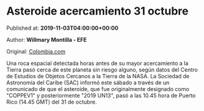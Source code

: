 
# Asteroide acercamiento 31 octubre

Published at: **2019-11-03T04:00:00+00:00**

Author: **Willmary Montilla - EFE**

Original: [Colombia.com](https://www.colombia.com/tecnologia/ciencia-y-salud/asteroide-acercamiento-31-octubre-246354)

Una roca espacial detectada horas antes de su mayor acercamiento a la Tierra pasó cerca de este planeta sin riesgo alguno, según datos del Centro de Estudios de Objetos Cercanos a la Tierra de la NASA.
La Sociedad de Astronomía del Caribe (SAC) informó este sábado a través de un comunicado de que el asteroide, que fue originalmente designado como "COPPEV1" y posteriormente "2019 UN13", pasó a las 10.45 hora de Puerto Rico (14.45 GMT) del 31 de octubre.
